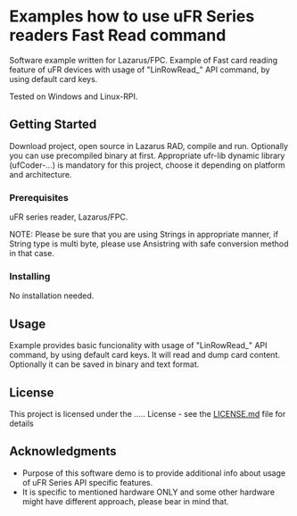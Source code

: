 #  Examples how to use uFR Series readers Fast Read command

Software example written for Lazarus/FPC. 
Example of Fast card reading feature of uFR devices with usage of "LinRowRead_" API command, by using default card keys.

Tested on Windows and Linux-RPI.


## Getting Started

Download project, open source in Lazarus RAD, compile and run. Optionally you can use precompiled binary at first.
Appropriate ufr-lib dynamic library (ufCoder-...) is mandatory for this project, choose it depending on platform and architecture.

### Prerequisites

uFR series reader, Lazarus/FPC.

NOTE: Please be sure that you are using Strings in appropriate manner, if String type is multi byte, please use Ansistring with safe conversion method in that case. 

### Installing

No installation needed. 


## Usage

Example provides basic funcionality with usage of "LinRowRead_" API command, by using default card keys.
It will read and dump card content. Optionally it can be saved in binary and text format.
 

## License

This project is licensed under the ..... License - see the [LICENSE.md](LICENSE.md) file for details

## Acknowledgments

* Purpose of this software demo is to provide additional info about usage of uFR Series API specific features.
* It is specific to mentioned hardware ONLY and some other hardware might have different approach, please bear in mind that.  


